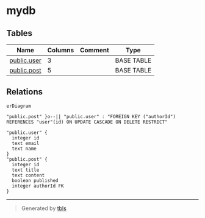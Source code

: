 # mydb

## Tables

| Name                          | Columns | Comment | Type       |
| ----------------------------- | ------- | ------- | ---------- |
| [public.user](public.user.md) | 3       |         | BASE TABLE |
| [public.post](public.post.md) | 5       |         | BASE TABLE |

## Relations

```mermaid
erDiagram

"public.post" }o--|| "public.user" : "FOREIGN KEY ("authorId") REFERENCES "user"(id) ON UPDATE CASCADE ON DELETE RESTRICT"

"public.user" {
  integer id
  text email
  text name
}
"public.post" {
  integer id
  text title
  text content
  boolean published
  integer authorId FK
}
```

---

> Generated by [tbls](https://github.com/k1LoW/tbls)
